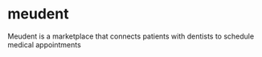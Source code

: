 # meudent
Meudent is a marketplace that connects patients with dentists to schedule medical appointments
